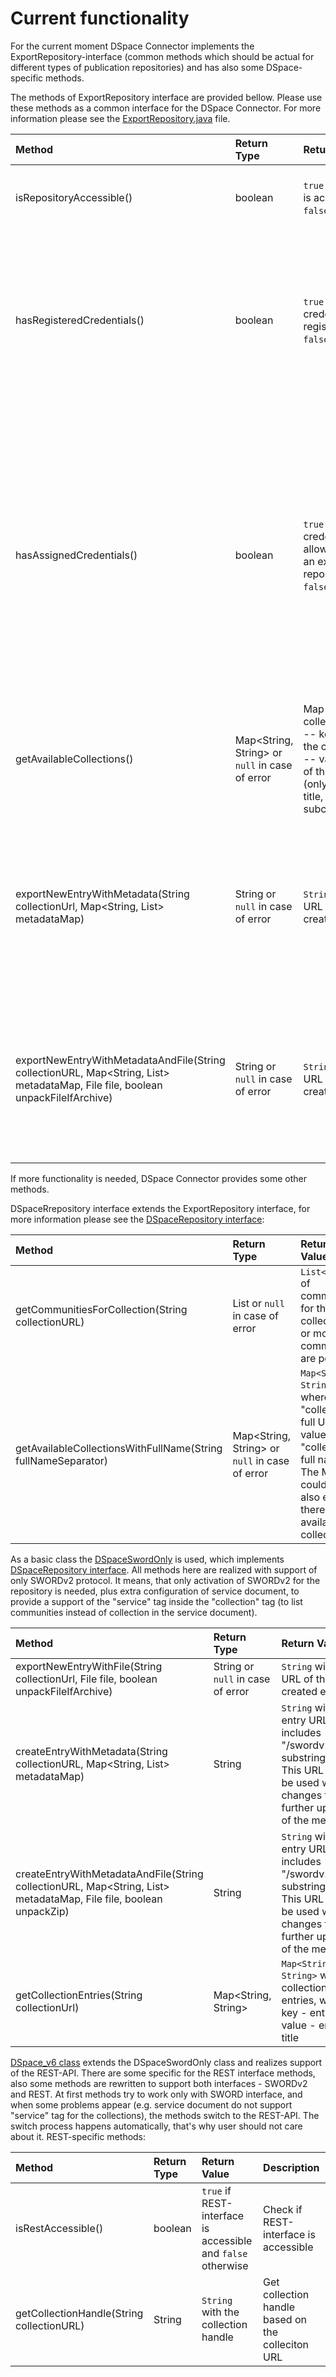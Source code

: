 # Current functionality

For the current moment DSpace Connector implements the ExportRepository-interface (common methods which should be actual for different types of publication repositories) and has also some DSpace-specific methods. 

The methods of ExportRepository interface are provided bellow. Please use these methods as a common interface for the DSpace Connector. For more information please see the <a href="https://github.com/bwfdm/exporter-commons/blob/master/src/main/java/bwfdm/exporter/commons/ExportRepository.java" target="_blank">ExportRepository.java</a> file.

|           Method            |    Return Type     | Return Value | Description |
|:--------------------------- |:------------------ | :----------- |:----------- |
| isRepositoryAccessible() | boolean | `true` if repository is accessible and `false` otherwise | Check if publication repository is accessible via some API |
| hasRegisteredCredentials() | boolean | `true` if credentials are registered and `false` otherwise | Check if current authentication credentials (e.g. user/admin login and password (including also on-behalf-of option)) are registered in the repository |
| hasAssignedCredentials() | boolean | `true` if credentials are allowed to make an export into repository and `false` otherwise | Check if current authentication credentials (e.g. user/admin login and password (including also on-behalf-of option)) are allowed to make an export (publication) into repository. Different credentials can have different access rights |
| getAvailableCollections() | Map<String, String> or `null` in case of error| Map of available collections <br> -- key = link to the collection <br> -- value = title of the collection (only collection title, WITHOUT subcommunities) | Get available for the current authentication credentials collections
| exportNewEntryWithMetadata(String collectionUrl, Map<String, List<String>> metadataMap) | String or `null` in case of error| `String` with the URL of the new created entry | Export (create) a new entry with metadata only (without any file) in some collection, which should be available for the current authentication credentials
| exportNewEntryWithMetadataAndFile(String collectionURL, Map<String, List<String>> metadataMap, File file, boolean unpackFileIfArchive) | String or `null` in case of error| `String` with the URL of the new created entry | Export (create) a new entry with a file and metadata in some collection, which should be available for the current authentication credentials

If more functionality is needed, DSpace Connector provides some other methods.

DSpaceRrepository interface extends the ExportRepository interface, for more information please see the [DSpaceRepository interface](src/main/java/bwfdm/connector/dspace/DSpaceRepository.java):

|           Method            |    Return Type     | Return Value | Description |
|:--------------------------- |:------------------ | :----------- |:----------- |
| getCommunitiesForCollection(String collectionURL) | List<String> or `null` in case of error| `List<String>` of communities for the collection (0 or more communities are possible) | Get a list of communities for the provided collection
| getAvailableCollectionsWithFullName(String fullNameSeparator) | Map<String, String> or `null` in case of error| `Map<String, String>`, where key = "collection full URL", value = "collection full name". The Map could be also empty if there are not available collections | Get collections, which are available for the current authentication credentials, and show their full name (e.g. for DSpace-repository it means "community/subcommunity/collection", where "/" is the fullNameSeparator)

As a basic class the [DSpaceSwordOnly](src/main/java/bwfdm/connector/dspace/DSpaceSwordOnly.java) is used, which implements [DSpaceRepository interface](src/main/java/bwfdm/connector/dspace/DSpaceRepository.java). All methods here are realized with support of only SWORDv2 protocol. It means, that only activation of SWORDv2 for the repository is needed, plus extra configuration of service document, to provide a support of the "service" tag inside the "collection" tag (to list communities instead of collection in the service document).

|           Method            |    Return Type     | Return Value | Description |
|:--------------------------- |:------------------ | :----------- |:----------- |
| exportNewEntryWithFile(String collectionUrl, File file, boolean unpackFileIfArchive) | String or `null` in case of error | `String` with the URL of the new created entry | Export (create) a new entry with a file in some collection, which should be available for the current authentication credentials
| createEntryWithMetadata(String collectionURL, Map<String, List<String>> metadataMap) | String | `String` with the entry URL which includes "/swordv2/edit/" substring inside. This URL could be used without changes for further update of the metadata. | Method is used as a body for "exportNewEntryWithMetadata(String collectionUrl, Map<String, List<String>> metadataMap)" - export the metadata only (without any file) to some collection, which should be available for the current authentication credentials
| createEntryWithMetadataAndFile(String collectionURL, Map<String, List<String>> metadataMap, File file, boolean unpackZip) | String | `String` with the entry URL which includes "/swordv2/edit/" substring inside. This URL could be used without changes for further update of the metadata. | Method is used as a body for "exportNewEntryWithMetadataAndFile(String collectionURL, Map<String, List<String>> metadataMap, File file, boolean unpackFileIfArchive)" - export a file together with the metadata to some collection, which should be available for the current authentication credentials
| getCollectionEntries(String collectionUrl) | Map<String, String> | `Map<String, String>` with all collection entries, where key - entry URL, value - entry title | Get all collection entries (publications inside the collection)

[DSpace_v6 class](src/main/java/bwfdm/connector/dspace/DSpace_v6.java) extends the DSpaceSwordOnly class and realizes support of the REST-API. There are some specific for the REST interface methods, also some methods are rewritten to support both interfaces - SWORDv2 and REST. At first methods try to work only with SWORD interface, and when some problems appear (e.g. service document do not support "service" tag for the collections), the methods switch to the REST-API. The switch process happens automatically, that's why user should not care about it. REST-specific methods:

|           Method            |    Return Type     | Return Value | Description |
|:--------------------------- |:------------------ | :----------- |:----------- |
| isRestAccessible() | boolean | `true` if REST-interface is accessible and `false` otherwise | Check if REST-interface is accessible
| getCollectionHandle(String collectionURL) | String | `String` with the collection handle | Get collection handle based on the colleciton URL

 



